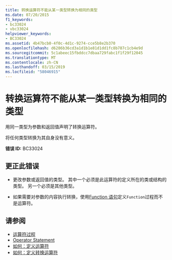 ```yaml
---
title: 转换运算符不能从某一类型转换为相同的类型
ms.date: 07/20/2015
f1_keywords:
- bc33024
- vbc33024
helpviewer_keywords:
- BC33024
ms.assetid: 4b47bcb0-4f0c-4d1c-9274-cce5b8e2b370
ms.openlocfilehash: d6286b36cd3a1d1b1e81d1dd1fc8b787c1cb4e9d
ms.sourcegitcommit: 5c1abeec15fbddcc7dbaa729fabc1f1f29f12045
ms.translationtype: MT
ms.contentlocale: zh-CN
ms.lasthandoff: 03/15/2019
ms.locfileid: "58046915"
---
```

# <a name="conversion-operators-cannot-convert-from-a-type-to-the-same-type"></a>转换运算符不能从某一类型转换为相同的类型
用同一类型为参数和返回值声明了转换运算符。  
  
 将任何类型转换为其自身没有意义。  
  
 **错误 ID:** BC33024  
  
## <a name="to-correct-this-error"></a>更正此错误  
  
-   更改参数或返回值的类型。 其中一个必须是此运算符的定义所在的类或结构的类型。 另一个必须是其他类型。  
  
-   如果需要对参数的内容执行转换，使用[Function 语句](../../visual-basic/language-reference/statements/function-statement.md)定义`Function`过程而不是运算符。  
  
## <a name="see-also"></a>请参阅

- [运算符过程](../../visual-basic/programming-guide/language-features/procedures/operator-procedures.md)
- [Operator Statement](../../visual-basic/language-reference/statements/operator-statement.md)
- [如何：定义运算符](../../visual-basic/programming-guide/language-features/procedures/how-to-define-an-operator.md)
- [如何：定义转换运算符](../../visual-basic/programming-guide/language-features/procedures/how-to-define-a-conversion-operator.md)
